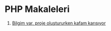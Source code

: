 # PHP Makaleleri
1. [Bilgim var, proje oluştururken kafam karışıyor](bilgim-var-proje-olustururken-kafam-karisiyor/bilgim-var-proje-olustururken-kafam-karisiyor.md)
